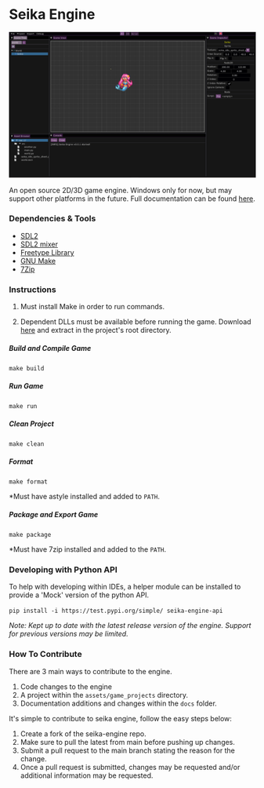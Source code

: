 # Seika Engine


![Seika Engine Editor Screenshot](https://github.com/Chukobyte/seika-engine/blob/main/assets/images/seika_engine_editor_screenshot.png)

An open source 2D/3D game engine.  Windows only for now, but may support other platforms in the future.  Full documentation can be found [here](https://chukobyte.github.io/seika-engine/).

### Dependencies & Tools

* [SDL2](https://www.libsdl.org/download-2.0.php)
* [SDL2 mixer](https://libsdl.org/projects/SDL_mixer/)
* [Freetype Library](https://www.freetype.org/download.html)
* [GNU Make](http://gnuwin32.sourceforge.net/packages/make.htm)
* [7Zip](https://www.7-zip.org/download.html)

### Instructions

1. Must install Make in order to run commands.

2. Dependent DLLs must be available before running the game.  Download [here](https://www.dropbox.com/s/0439l1btc76wbef/rbe_windows_dependencies.zip?dl=1) and extract in the project's root directory.

##### Build and Compile Game

`make build`

##### Run Game

`make run`

##### Clean Project

`make clean`

##### Format

`make format`

*Must have astyle installed and added to `PATH`.

##### Package and Export Game

`make package`

*Must have 7zip installed and added to the `PATH`.

### Developing with Python API

To help with developing within IDEs, a helper module can be installed to provide a 'Mock' version of the python API.

`pip install -i https://test.pypi.org/simple/ seika-engine-api`

*Note: Kept up to date with the latest release version of the engine.  Support for previous versions may be limited.*

### How To Contribute

There are 3 main ways to contribute to the engine.

1. Code changes to the engine
2. A project within the `assets/game_projects` directory.
3. Documentation additions and changes within the `docs` folder.

It's simple to contribute to seika engine, follow the easy steps below:

1. Create a fork of the seika-engine repo.
2. Make sure to pull the latest from main before pushing up changes.
3. Submit a pull request to the main branch stating the reason for the change.
4. Once a pull request is submitted, changes may be requested and/or additional information may be requested.
